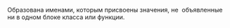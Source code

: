 
Образована именами, которым присвоены значения, не  объявленные ни в одном блоке класса или функции.
